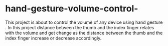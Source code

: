 # hand-gesture-volume-control-
This project is about to control the volume of any device using hand gesture . In this project distance between the thumb and the index finger  relates with the volume and get change as the distance between the thumb and the index finger increase or decrease accordingly. 
